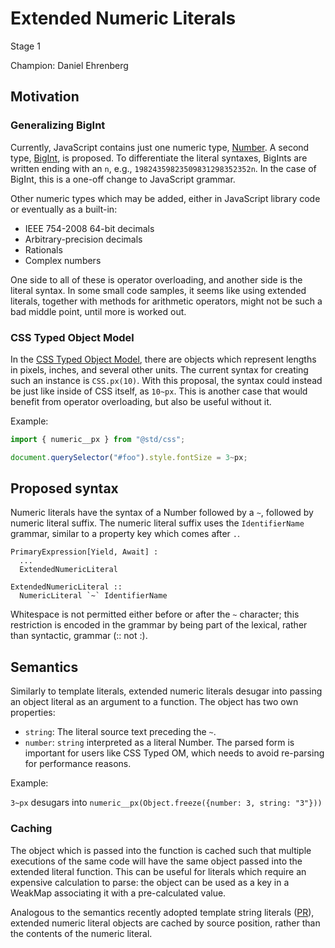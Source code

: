 # Extended Numeric Literals

Stage 1

Champion: Daniel Ehrenberg

## Motivation

### Generalizing BigInt

Currently, JavaScript contains just one numeric type, [Number](https://developer.mozilla.org/en-US/docs/Web/JavaScript/Reference/Global_Objects/Number). A second type, [BigInt](https://github.com/tc39/proposal-bigint), is proposed. To differentiate the literal syntaxes, BigInts are written ending with an `n`, e.g., `19824359823509831298352352n`. In the case of BigInt, this is a one-off change to JavaScript grammar.

Other numeric types which may be added, either in JavaScript library code or eventually as a built-in:
- IEEE 754-2008 64-bit decimals
- Arbitrary-precision decimals
- Rationals
- Complex numbers

One side to all of these is operator overloading, and another side is the literal syntax. In some small code samples, it seems like using extended literals, together with methods for arithmetic operators, might not be such a bad middle point, until more is worked out.

### CSS Typed Object Model

In the [CSS Typed Object Model](https://drafts.css-houdini.org/css-typed-om/#numeric-factory), there are objects which represent lengths in pixels, inches, and several other units. The current syntax for creating such an instance is `CSS.px(10)`. With this proposal, the syntax could instead be just like inside of CSS itself, as `10~px`. This is another case that would benefit from operator overloading, but also be useful without it.

Example:

```js
import { numeric__px } from "@std/css";

document.querySelector("#foo").style.fontSize = 3~px;
```

## Proposed syntax

Numeric literals have the syntax of a Number followed by a `~`, followed by numeric literal suffix. The numeric literal suffix uses the `IdentifierName` grammar, similar to a property key which comes after `.`.

```
PrimaryExpression[Yield, Await] :
  ...
  ExtendedNumericLiteral

ExtendedNumericLiteral ::
  NumericLiteral `~` IdentifierName
```

Whitespace is not permitted either before or after the `~` character; this restriction is encoded in the grammar by being part of the lexical, rather than syntactic, grammar (:: not :).

## Semantics

Similarly to template literals, extended numeric literals desugar into passing an object literal as an argument to a function. The object has two own properties:
- `string`: The literal source text preceding the `~`.
- `number`: `string` interpreted as a literal Number. The parsed form is important for users like CSS Typed OM, which needs to avoid re-parsing for performance reasons.

Example:

`3~px` desugars into `numeric__px(Object.freeze({number: 3, string: "3"}))`

### Caching

The object which is passed into the function is cached such that multiple executions of the same code will have the same object passed into the extended literal function. This can be useful for literals which require an expensive calculation to parse: the object can be used as a key in a WeakMap associating it with a pre-calculated value.

Analogous to the semantics recently adopted template string literals ([PR](https://github.com/tc39/ecma262/pull/890)), extended numeric literal objects are cached by source position, rather than the contents of the numeric literal.
